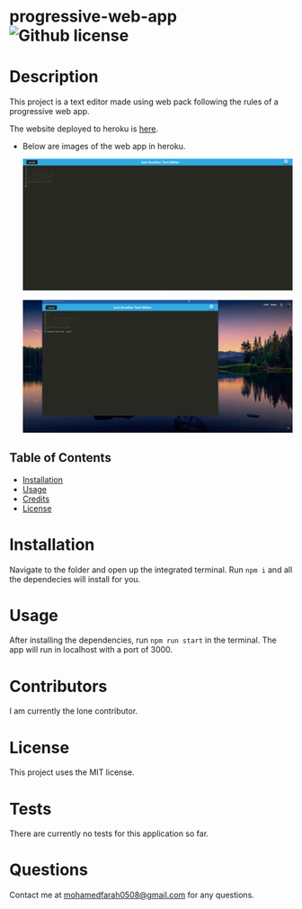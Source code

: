 # progressive-web-app ![Github license](https://img.shields.io/badge/license-MIT-blue.svg)

# Description

This project is a text editor made using web pack following the rules of a progressive web app.

The website deployed to heroku is [here](https://oh-so-progressive.herokuapp.com/).

- Below are images of the web app in heroku.

  ![Image of api in use](img/screenshot1.png)

  ![Image of api in use](img/screenshot2.png)

## Table of Contents

- [Installation](#installation)
- [Usage](#usage)
- [Credits](#credits)
- [License](#license)

# Installation

Navigate to the folder and open up the integrated terminal. Run `npm i` and all the dependecies will install for you.

# Usage

After installing the dependencies, run
`npm run start`
in the terminal. The app will run in localhost with a port of 3000.

# Contributors

I am currently the lone contributor.

# License

This project uses the MIT license.

# Tests

There are currently no tests for this application so far.

# Questions

Contact me at mohamedfarah0508@gmail.com for any questions.
